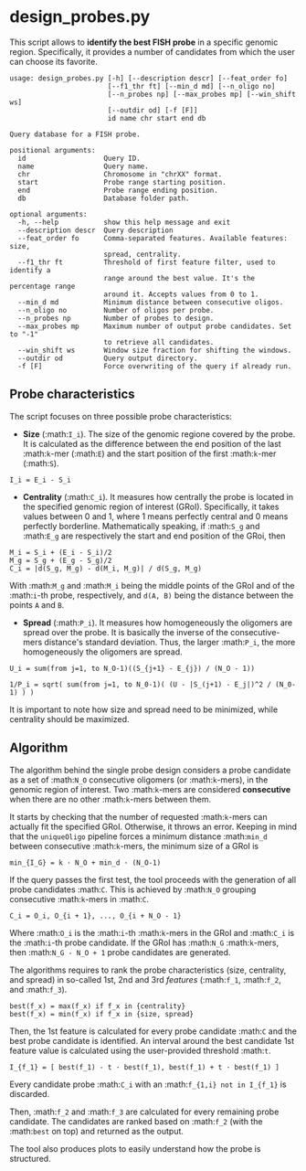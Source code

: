 design_probes.py
============

This script allows to **identify the best FISH probe** in a specific genomic region. Specifically, it provides a number of candidates from which the user can choose its favorite.

```
usage: design_probes.py [-h] [--description descr] [--feat_order fo]
                        [--f1_thr ft] [--min_d md] [--n_oligo no]
                        [--n_probes np] [--max_probes mp] [--win_shift ws]
                        [--outdir od] [-f [F]]
                        id name chr start end db

Query database for a FISH probe.

positional arguments:
  id                   Query ID.
  name                 Query name.
  chr                  Chromosome in "chrXX" format.
  start                Probe range starting position.
  end                  Probe range ending position.
  db                   Database folder path.

optional arguments:
  -h, --help           show this help message and exit
  --description descr  Query description
  --feat_order fo      Comma-separated features. Available features: size,
                       spread, centrality.
  --f1_thr ft          Threshold of first feature filter, used to identify a
                       range around the best value. It's the percentage range
                       around it. Accepts values from 0 to 1.
  --min_d md           Minimum distance between consecutive oligos.
  --n_oligo no         Number of oligos per probe.
  --n_probes np        Number of probes to design.
  --max_probes mp      Maximum number of output probe candidates. Set to "-1"
                       to retrieve all candidates.
  --win_shift ws       Window size fraction for shifting the windows.
  --outdir od          Query output directory.
  -f [F]               Force overwriting of the query if already run.
```


Probe characteristics
---------------------

The script focuses on three possible probe characteristics:

* **Size** (:math:`I_i`). The size of the genomic regione covered by the probe. It is calculated as the difference between the end position of the last :math:`k`-mer (:math:`E`) and the start position of the first :math:`k`-mer (:math:`S`).

```
I_i = E_i - S_i
```

* **Centrality** (:math:`C_i`). It measures how centrally the probe is located in the specified genomic region of interest (GRoI). Specifically, it takes values between 0 and 1, where 1 means perfectly central and 0 means perfectly borderline. Mathematically speaking, if :math:`S_g` and :math:`E_g` are respectively the start and end position of the GRoi, then

```
M_i = S_i + (E_i - S_i)/2
M_g = S_g + (E_g - S_g)/2
C_i = |d(S_g, M_g) - d(M_i, M_g)| / d(S_g, M_g)
```

With :math:`M_g` and :math:`M_i` being the middle points of the GRoI and of the :math:`i`-th probe, respectively, and `d(A, B)` being the distance between the points `A` and `B`.

* **Spread** (:math:`P_i`). It measures how homogeneously the oligomers are spread over the probe. It is basically the inverse of the consecutive-mers distance's standard deviation. Thus, the larger :math:`P_i`, the more homogeneously the oligomers are spread.

```
U_i = sum(from j=1, to N_O-1)((S_{j+1} - E_{j}) / (N_O - 1))

1/P_i = sqrt( sum(from j=1, to N_0-1)( (U - |S_(j+1) - E_j|)^2 / (N_0-1) ) )
```

It is important to note how size and spread need to be minimized, while centrality should be maximized.

Algorithm
---------

The algorithm behind the single probe design considers a probe candidate as a set of :math:`N_O` consecutive oligomers (or :math:`k`-mers), in the genomic region of interest. Two :math:`k`-mers are considered **consecutive** when there are no other :math:`k`-mers between them.

It starts by checking that the number of requested :math:`k`-mers can actually fit the specified GRoI. Otherwise, it throws an error. Keeping in mind that the ``uniqueOligo`` pipeline forces a minimum distance :math:`min_d` between consecutive :math:`k`-mers, the minimum size of a GRoI is

```
min_{I_G} = k · N_O + min_d · (N_O-1)
```

If the query passes the first test, the tool proceeds with the generation of all probe candidates :math:`C`. This is achieved by :math:`N_O` grouping consecutive :math:`k`-mers in :math:`C`.

```
C_i = O_i, O_{i + 1}, ..., O_{i + N_O - 1}
```

Where :math:`O_i` is the :math:`i`-th :math:`k`-mers in the GRoI and :math:`C_i` is the :math:`i`-th probe candidate. If the GRoI has :math:`N_G` :math:`k`-mers, then :math:`N_G - N_O + 1` probe candidates are generated.

The algorithms requires to rank the probe characteristics (size, centrality, and spread) in so-called 1st, 2nd and 3rd *features* (:math:`f_1`, :math:`f_2`, and :math:`f_3`).

```
best(f_x) = max(f_x) if f_x in {centrality}
best(f_x) = min(f_x) if f_x in {size, spread}
```

Then, the 1st feature is calculated for every probe candidate :math:`C` and the best probe candidate is identified. An interval around the best candidate 1st feature value is calculated using the user-provided threshold :math:`t`.

```
I_{f_1} = [ best(f_1) - t · best(f_1), best(f_1) + t · best(f_1) ]
```

Every candidate probe :math:`C_i` with an :math:`f_{1,i} not in I_{f_1}` is discarded.

Then, :math:`f_2` and :math:`f_3` are calculated for every remaining probe candidate. The candidates are ranked based on :math:`f_2` (with the :math:`best` on top) and returned as the output.

The tool also produces plots to easily understand how the probe is structured.

